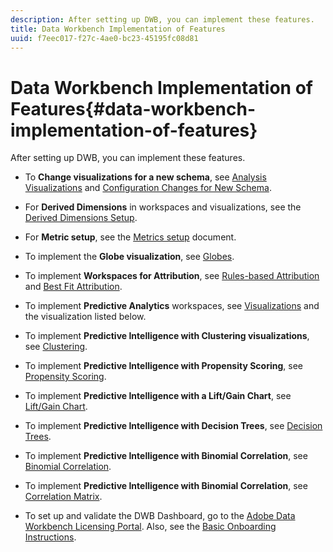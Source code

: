```yaml
---
description: After setting up DWB, you can implement these features.
title: Data Workbench Implementation of Features
uuid: f7eec017-f27c-4ae0-bc23-45195fc08d81
---
```


# Data Workbench Implementation of Features{#data-workbench-implementation-of-features}

After setting up DWB, you can implement these features.

* To **Change visualizations for a new schema**, see [Analysis Visualizations](https://docs.adobe.com/content/help/en/data-workbench/using/client/analysis-visualizations/c-analysis-vis.html) and [Configuration Changes for New Schema](../../../home/dwb-implement-overview/dwb-implement-deliver/dwb-implement-config-new-schema.md#concept-9aced98e988b48ebbf9e6607c182d0de). 

* For **Derived Dimensions** in workspaces and visualizations, see the [Derived Dimensions Setup](../../../home/dwb-implement-overview/dwb-implement-deliver/dwb-implement-derived-dims.md#concept-19a5c554ac3e4bc9b86b9aaca5f8cad6). 

* For **Metric setup**, see the [Metrics setup](../../../home/dwb-implement-overview/dwb-implement-configure/dwb-implement-metric-setup.md#concept-f568a931db5b4b62b7b1e7827c7f7bf6) document. 

* To implement the **Globe visualization**, see [Globes](https://docs.adobe.com/content/help/en/data-workbench/using/client/analysis-visualizations/globes/c-globes.html).

* To implement **Workspaces for Attribution**, see [Rules-based Attribution](https://docs.adobe.com/help/en/data-workbench/using/client/attribution-reports/c-rules-attrib.html) and [Best Fit Attribution](https://docs.adobe.com/help/en/data-workbench/using/client/attribution-reports/c-attrib-algorithmic.html).

* To implement **Predictive Analytics** workspaces, see [Visualizations](https://docs.adobe.com/content/help/en/data-workbench/using/client/visualizations/c-vis.html) and the visualization listed below. 

* To implement **Predictive Intelligence with Clustering visualizations**, see [Clustering](https://docs.adobe.com/help/en/data-workbench/using/client/analysis-visualizations/visitor-cluster/c-visitor-cluster.html). 

* To implement **Predictive Intelligence with Propensity Scoring**, see [Propensity Scoring](https://docs.adobe.com/content/help/en/data-workbench/using/client/analysis-visualizations/visitor-propensity/c-visitor-propensity.html). 

* To implement **Predictive Intelligence with a Lift/Gain Chart**, see [Lift/Gain Chart](https://docs.adobe.com/content/help/en/data-workbench/using/client/analysis-visualizations/visitor-propensity/c-propensity-gain-lift-chart.html). 

* To implement **Predictive Intelligence with Decision Trees**, see [Decision Trees](https://docs.adobe.com/content/help/en/data-workbench/using/client/analysis-visualizations/decision-trees/c-decision-trees.html). 

* To implement **Predictive Intelligence with Binomial Correlation**, see [Binomial Correlation](https://docs.adobe.com/content/help/en/data-workbench/using/client/analysis-visualizations/correlation-analysis/c-correlation-analysis.html). 

* To implement **Predictive Intelligence with Binomial Correlation**, see [Correlation Matrix](https://docs.adobe.com/content/help/en/data-workbench/using/client/analysis-visualizations/correlation-analysis/c-correlation-analysis.html).

* To set up and validate the DWB Dashboard, go to the [Adobe Data Workbench Licensing Portal](https://license.visualsciences.com/License/#documentation). Also, see the [Basic Onboarding Instructions](../../../home/dwb-implement-overview/dwb-implement-provision/dwb-implement-onboarding.md#concept-e93aba41b26a410f959c5ca7f8e33355).

